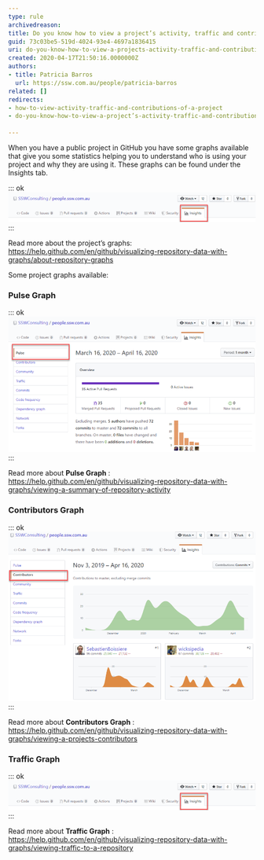 ```yaml
---
type: rule
archivedreason: 
title: Do you know how to view a project’s activity, traffic and contributions?
guid: 73c03be5-519d-4024-93e4-4697a1836415
uri: do-you-know-how-to-view-a-projects-activity-traffic-and-contributions
created: 2020-04-17T21:50:16.0000000Z
authors:
- title: Patricia Barros
  url: https://ssw.com.au/people/patricia-barros
related: []
redirects:
- how-to-view-activity-traffic-and-contributions-of-a-project
- do-you-know-how-to-view-a-project’s-activity-traffic-and-contributions

---
```


When you have a public project in GitHub you have some graphs available that give you some statistics helping you to understand who is using your project and why they are using it. These graphs can be found under the Insights tab.

<!--endintro-->


::: ok  
![Figure: Under your project name, click Insights](view-project-1.png)  
:::

Read more about the project’s graphs: https://help.github.com/en/github/visualizing-repository-data-with-graphs/about-repository-graphs

Some project graphs available:

### Pulse Graph



::: ok  
![Figure: Pulse graph shows a summary of the project activity](view-project-2.png)  
:::

Read more about  **Pulse Graph** :     https://help.github.com/en/github/visualizing-repository-data-with-graphs/viewing-a-summary-of-repository-activity

### Contributors Graph



::: ok  
![Figure: Contributors graphs show the top 100 contributors to the project](view-project-3.png)  
:::

Read more about  **Contributors Graph** :     https://help.github.com/en/github/visualizing-repository-data-with-graphs/viewing-a-projects-contributors

### Traffic Graph



::: ok  
![Figure: Traffic graphs show the project’s traffic, including clones, visitors in the past 14 days, referring sites and popular content to anyone with push access to the project](view-project-1.png)  
:::

Read more about  **Traffic Graph** :     https://help.github.com/en/github/visualizing-repository-data-with-graphs/viewing-traffic-to-a-repository
